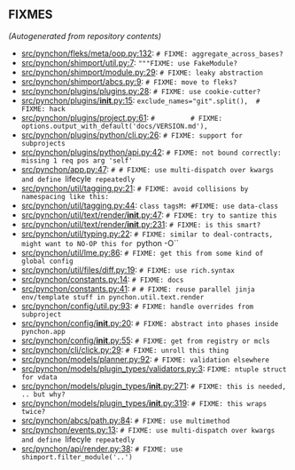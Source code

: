 
## FIXMES

*(Autogenerated from repository contents)*

* [src/pynchon/fleks/meta/oop.py:132](#): `# FIXME: aggregate_across_bases?`
* [src/pynchon/shimport/util.py:7](#): `"""FIXME: use FakeModule?`
* [src/pynchon/shimport/module.py:29](#): `# FIXME: leaky abstraction`
* [src/pynchon/shimport/abcs.py:9](#): `# FIXME: move to fleks?`
* [src/pynchon/plugins/plugins.py:28](#): `# FIXME: use cookie-cutter?`
* [src/pynchon/plugins/__init__.py:15](#): `exclude_names="git".split(),  # FIXME: hack`
* [src/pynchon/plugins/project.py:61](#): `#         # FIXME: options.output_with_default('docs/VERSION.md'),`
* [src/pynchon/plugins/python/cli.py:26](#): `# FIXME: support for subprojects`
* [src/pynchon/plugins/python/api.py:42](#): `# FIXME: not bound correctly: missing 1 req pos arg 'self'`
* [src/pynchon/app.py:47](#): `# # FIXME: use multi-dispatch over kwargs and define `lifecyle` repeatedly`
* [src/pynchon/util/tagging.py:21](#): `# FIXME: avoid collisions by namespacing like this:`
* [src/pynchon/util/tagging.py:44](#): `class tagsM: #FIXME: use data-class`
* [src/pynchon/util/text/render/__init__.py:47](#): `# FIXME: try to santize this`
* [src/pynchon/util/text/render/__init__.py:231](#): `# FIXME: is this smart?`
* [src/pynchon/util/typing.py:22](#): `# FIXME: similar to deal-contracts, might want to NO-OP this for `python -O``
* [src/pynchon/util/lme.py:86](#): `# FIXME: get this from some kind of global config`
* [src/pynchon/util/files/diff.py:19](#): `# FIXME: use rich.syntax`
* [src/pynchon/constants.py:14](#): `# FIXME: docs`
* [src/pynchon/constants.py:41](#): `# # FIXME: reuse parallel jinja env/template stuff in pynchon.util.text.render`
* [src/pynchon/config/util.py:93](#): `# FIXME: handle overrides from subproject`
* [src/pynchon/config/__init__.py:20](#): `# FIXME: abstract into phases inside pynchon.app`
* [src/pynchon/config/__init__.py:55](#): `# FIXME: get from registry or mcls`
* [src/pynchon/cli/click.py:29](#): `# FIXME: unroll this thing`
* [src/pynchon/models/planner.py:92](#): `# FIXME: validation elsewhere`
* [src/pynchon/models/plugin_types/validators.py:3](#): `FIXME: ntuple struct for vdata`
* [src/pynchon/models/plugin_types/__init__.py:271](#): `# FIXME: this is needed, .. but why?`
* [src/pynchon/models/plugin_types/__init__.py:319](#): `# FIXME: this wraps twice?`
* [src/pynchon/abcs/path.py:84](#): `# FIXME: use multimethod`
* [src/pynchon/events.py:13](#): `# FIXME: use multi-dispatch over kwargs and define `lifecyle` repeatedly`
* [src/pynchon/api/render.py:38](#): `# FIXME: use shimport.filter_module('..')`

